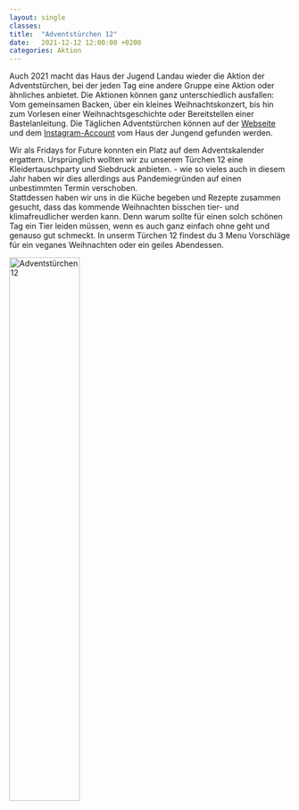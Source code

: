```yaml
---
layout: single
classes: 
title:  "Adventstürchen 12"
date:   2021-12-12 12:00:00 +0200
categories: Aktion
---
```


Auch 2021 macht das Haus der Jugend Landau wieder die Aktion der Adventstürchen, bei der jeden Tag eine andere Gruppe eine Aktion oder ähnliches anbietet. Die Aktionen können ganz unterschiedlich ausfallen: Vom gemeinsamen Backen, über ein kleines Weihnachtskonzert, bis hin zum Vorlesen einer Weihnachtsgeschichte oder Bereitstellen einer Bastelanleitung. Die Täglichen Adventstürchen können auf der <a href="https://jufoelandau.com/veranstaltungen-und-angebote/landauer-adventstuerchen/" target="_blank" >Webseite</a> und dem <a href="https://www.instagram.com/hausderjugend_landauinderpfalz/" target="_blank" >Instagram-Account</a>  vom Haus der Jungend gefunden werden. <br>

<p></p>

Wir als Fridays for Future konnten ein Platz auf dem Adventskalender ergattern. Ursprünglich wollten wir zu unserem Türchen 12 eine Kleidertauschparty und Siebdruck anbieten. - wie so vieles auch in diesem Jahr haben wir dies allerdings aus Pandemiegründen auf einen unbestimmten Termin verschoben. <br>
Stattdessen haben wir uns in die Küche begeben und Rezepte zusammen gesucht, dass das kommende Weihnachten bisschen tier- und klimafreudlicher werden kann. Denn warum sollte für einen solch schönen Tag ein Tier leiden müssen, wenn es auch ganz einfach ohne geht und genauso gut schmeckt. In unserm Türchen 12 findest du 3 Menu Vorschläge für ein veganes Weihnachten oder ein geiles Abendessen. <br>

<a href="_pages/vorfreude.md" target=""> <img src="https://github.com/fridaysforfuture-landau-pfalz/fridaysforfuture-landau-pfalz.github.io/blob/main/assets/images/12.-fensterplakat.png?raw=true" align="center" alt="Adventstürchen 12" height="50%" width="50%"> </a>


